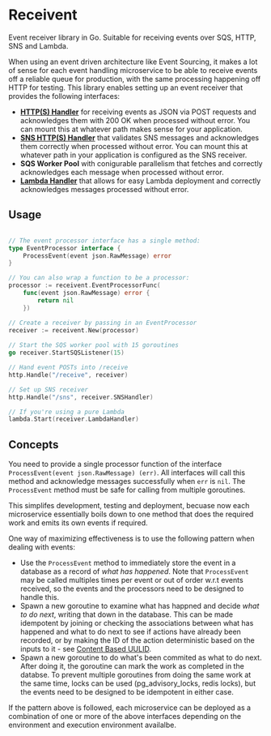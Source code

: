 # Receivent
Event receiver library in Go. Suitable for receiving events over SQS, HTTP, SNS and Lambda. 

When using an event driven architecture like Event Sourcing, it makes a lot of sense for each event handling microservice to be able to receive events off a reliable queue for production, with the same processing happening off HTTP for testing. This library enables setting up an event receiver that provides the following interfaces:

* [**HTTP(S) Handler**](https://golang.org/pkg/net/http/#Handler) for receiving events as JSON via POST requests and acknowledges them with 200 OK when processed without error. You can mount this at whatever path makes sense for your application. 
* [**SNS HTTP(S) Handler**](https://golang.org/pkg/net/http/#Handler) that validates SNS messages and acknowledges them correctly when processed without error. You can mount this at whatever path in your application is configured as the SNS receiver. 
* **SQS Worker Pool** with conigurable parallelism that fetches and correctly acknowledges each message when processed without error. 
* [**Lambda Handler**](https://docs.aws.amazon.com/lambda/latest/dg/with-sqs-create-package.html#with-sqs-example-deployment-pkg-go) that allows for easy Lambda deployment and correctly acknowledges messages processed without error. 

## Usage
```go

// The event processor interface has a single method: 
type EventProcessor interface {
	ProcessEvent(event json.RawMessage) error
}

// You can also wrap a function to be a processor:
processor := receivent.EventProcessorFunc(
    func(event json.RawMessage) error {
        return nil
    })

// Create a receiver by passing in an EventProcessor
receiver := receivent.New(processor)
    
// Start the SQS worker pool with 15 goroutines 
go receiver.StartSQSListener(15)

// Hand event POSTs into /receive
http.Handle("/receive", receiver)

// Set up SNS receiver
http.Handle("/sns", receiver.SNSHandler)

// If you're using a pure Lambda
lambda.Start(receiver.LambdaHandler)
```

## Concepts
You need to provide a single processor function of the interface `ProcessEvent(event json.RawMessage) (err)`. All interfaces will call this method and acknowledge messages successfully when `err` is `nil`. The `ProcessEvent` method must be safe for calling from multiple goroutines. 

This simplifes development, testing and deployment, becuase now each microservice essentially boils down to one method that does the required work and emits its own events if required. 

One way of maximizing effectiveness is to use the following pattern when dealing with events:
* Use the `ProcessEvent` method to immediately store the event in a database as a record of *what has happened*. Note that `ProcessEvent` may be called multiples times per event or out of order w.r.t events received, so the events and the processors need to be designed to handle this.
* Spawn a new goroutine to examine what has happned and decide *what to do next*, writing that down in the database. This can be made idempotent by joining or checking the associations between what has happened and what to do next to see if actions have already been recorded, or by making the ID of the action deterministic based on the inputs to it - see [Content Based UULID](https://github.com/sudhirj/uulid.go). 
* Spawn a new goroutine to do what's been commited as what to do next. After doing it, the goroutine can mark the work as completed in the databse. To prevent multiple goroutines from doing the same work at the same time, locks can be used (pg_advisory_locks, redis locks), but the events need to be designed to be idempotent in either case. 

If the pattern above is followed, each microservice can be deployed as a combination of one or more of the above interfaces depending on the environment and execution environment availalbe. 
